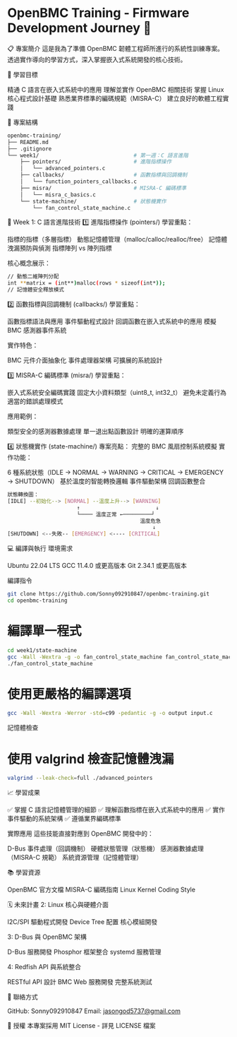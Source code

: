 # OpenBMC Training - Firmware Development Journey 🚀

📋 專案簡介
這是我為了準備 OpenBMC 韌體工程師所進行的系統性訓練專案。透過實作導向的學習方式，深入掌握嵌入式系統開發的核心技術。

🎯 學習目標

精通 C 語言在嵌入式系統中的應用
理解並實作 OpenBMC 相關技術
掌握 Linux 核心程式設計基礎
熟悉業界標準的編碼規範（MISRA-C）
建立良好的軟體工程實踐

📁 專案結構

```bash
openbmc-training/
├── README.md
├── .gitignore
└── week1/                              # 第一週：C 語言進階
    ├── pointers/                       # 進階指標操作
    │   └── advanced_pointers.c
    ├── callbacks/                      # 函數指標與回調機制
    │   └── function_pointers_callbacks.c
    ├── misra/                          # MISRA-C 編碼標準
    │   └── misra_c_basics.c
    └── state-machine/                  # 狀態機實作
        └── fan_control_state_machine.c
```
        
🔧 Week 1: C 語言進階技術
1️⃣ 進階指標操作 (pointers/)
學習重點：

指標的指標（多層指標）
動態記憶體管理（malloc/calloc/realloc/free）
記憶體洩漏預防與偵測
指標陣列 vs 陣列指標

核心概念展示：

```bash
// 動態二維陣列分配
int **matrix = (int**)malloc(rows * sizeof(int*));
// 記憶體安全釋放模式
```

2️⃣ 函數指標與回調機制 (callbacks/)
學習重點：

函數指標語法與應用
事件驅動程式設計
回調函數在嵌入式系統中的應用
模擬 BMC 感測器事件系統

實作特色：

BMC 元件介面抽象化
事件處理器架構
可擴展的系統設計

3️⃣ MISRA-C 編碼標準 (misra/)
學習重點：

嵌入式系統安全編碼實踐
固定大小資料類型（uint8_t, int32_t）
避免未定義行為
適當的錯誤處理模式

應用範例：

類型安全的感測器數據處理
單一退出點函數設計
明確的運算順序

4️⃣ 狀態機實作 (state-machine/)
專案亮點： 完整的 BMC 風扇控制系統模擬
實作功能：

6 種系統狀態（IDLE → NORMAL → WARNING → CRITICAL → EMERGENCY → SHUTDOWN）
基於溫度的智能轉換邏輯
事件驅動架構
回調函數整合

```bash
狀態轉換圖：
[IDLE] --初始化--> [NORMAL] --溫度上升--> [WARNING]
                      ↑                        ↓
                      └──── 溫度正常 ←─────────┘
                                          溫度危急
                                              ↓
[SHUTDOWN] <--失敗-- [EMERGENCY] <---- [CRITICAL]
```

💻 編譯與執行
環境需求

Ubuntu 22.04 LTS
GCC 11.4.0 或更高版本
Git 2.34.1 或更高版本

編譯指令

```bash
git clone https://github.com/Sonny092910847/openbmc-training.git
cd openbmc-training
```

# 編譯單一程式

```bash
cd week1/state-machine
gcc -Wall -Wextra -g -o fan_control_state_machine fan_control_state_machine.c
./fan_control_state_machine
```

# 使用更嚴格的編譯選項

```bash
gcc -Wall -Wextra -Werror -std=c99 -pedantic -g -o output input.c
```

記憶體檢查
# 使用 valgrind 檢查記憶體洩漏
```bash
valgrind --leak-check=full ./advanced_pointers
```

📈 學習成果

✅ 掌握 C 語言記憶體管理的細節
✅ 理解函數指標在嵌入式系統中的應用
✅ 實作事件驅動的系統架構
✅ 遵循業界編碼標準

實際應用
這些技能直接對應到 OpenBMC 開發中的：

D-Bus 事件處理（回調機制）
硬體狀態管理（狀態機）
感測器數據處理（MISRA-C 規範）
系統資源管理（記憶體管理）

📚 學習資源

OpenBMC 官方文檔
MISRA-C 編碼指南
Linux Kernel Coding Style

🗓️ 未來計畫
2: Linux 核心與硬體介面

 I2C/SPI 驅動程式開發
 Device Tree 配置
 核心模組開發

3: D-Bus 與 OpenBMC 架構

 D-Bus 服務開發
 Phosphor 框架整合
 systemd 服務管理

4: Redfish API 與系統整合

 RESTful API 設計
 BMC Web 服務開發
 完整系統測試

🤝 聯絡方式

GitHub: Sonny092910847
Email: jasongod5737@gmail.com

📄 授權
本專案採用 MIT License - 詳見 LICENSE 檔案
